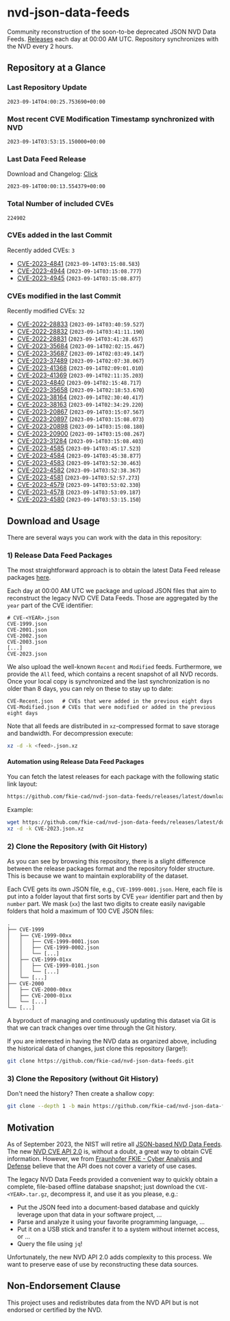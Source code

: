 # nvd-json-data-feeds

Community reconstruction of the soon-to-be deprecated JSON NVD Data Feeds. 
[Releases](https://github.com/fkie-cad/nvd-json-data-feeds/releases/latest) each day at 00:00 AM UTC.
Repository synchronizes with the NVD every 2 hours.

## Repository at a Glance

### Last Repository Update

```plain
2023-09-14T04:00:25.753690+00:00
```

### Most recent CVE Modification Timestamp synchronized with NVD

```plain
2023-09-14T03:53:15.150000+00:00
```

### Last Data Feed Release

Download and Changelog: [Click](https://github.com/fkie-cad/nvd-json-data-feeds/releases/latest)

```plain
2023-09-14T00:00:13.554379+00:00
```

### Total Number of included CVEs

```plain
224902
```

### CVEs added in the last Commit

Recently added CVEs: `3`

* [CVE-2023-4841](CVE-2023/CVE-2023-48xx/CVE-2023-4841.json) (`2023-09-14T03:15:08.583`)
* [CVE-2023-4944](CVE-2023/CVE-2023-49xx/CVE-2023-4944.json) (`2023-09-14T03:15:08.777`)
* [CVE-2023-4945](CVE-2023/CVE-2023-49xx/CVE-2023-4945.json) (`2023-09-14T03:15:08.877`)


### CVEs modified in the last Commit

Recently modified CVEs: `32`

* [CVE-2022-28833](CVE-2022/CVE-2022-288xx/CVE-2022-28833.json) (`2023-09-14T03:40:59.527`)
* [CVE-2022-28832](CVE-2022/CVE-2022-288xx/CVE-2022-28832.json) (`2023-09-14T03:41:11.190`)
* [CVE-2022-28831](CVE-2022/CVE-2022-288xx/CVE-2022-28831.json) (`2023-09-14T03:41:28.657`)
* [CVE-2023-35684](CVE-2023/CVE-2023-356xx/CVE-2023-35684.json) (`2023-09-14T02:02:15.467`)
* [CVE-2023-35687](CVE-2023/CVE-2023-356xx/CVE-2023-35687.json) (`2023-09-14T02:03:49.147`)
* [CVE-2023-37489](CVE-2023/CVE-2023-374xx/CVE-2023-37489.json) (`2023-09-14T02:07:38.067`)
* [CVE-2023-41368](CVE-2023/CVE-2023-413xx/CVE-2023-41368.json) (`2023-09-14T02:09:01.010`)
* [CVE-2023-41369](CVE-2023/CVE-2023-413xx/CVE-2023-41369.json) (`2023-09-14T02:11:35.203`)
* [CVE-2023-4840](CVE-2023/CVE-2023-48xx/CVE-2023-4840.json) (`2023-09-14T02:15:48.717`)
* [CVE-2023-35658](CVE-2023/CVE-2023-356xx/CVE-2023-35658.json) (`2023-09-14T02:18:53.670`)
* [CVE-2023-38164](CVE-2023/CVE-2023-381xx/CVE-2023-38164.json) (`2023-09-14T02:30:40.417`)
* [CVE-2023-38163](CVE-2023/CVE-2023-381xx/CVE-2023-38163.json) (`2023-09-14T02:34:29.220`)
* [CVE-2023-20867](CVE-2023/CVE-2023-208xx/CVE-2023-20867.json) (`2023-09-14T03:15:07.567`)
* [CVE-2023-20897](CVE-2023/CVE-2023-208xx/CVE-2023-20897.json) (`2023-09-14T03:15:08.073`)
* [CVE-2023-20898](CVE-2023/CVE-2023-208xx/CVE-2023-20898.json) (`2023-09-14T03:15:08.180`)
* [CVE-2023-20900](CVE-2023/CVE-2023-209xx/CVE-2023-20900.json) (`2023-09-14T03:15:08.267`)
* [CVE-2023-31284](CVE-2023/CVE-2023-312xx/CVE-2023-31284.json) (`2023-09-14T03:15:08.403`)
* [CVE-2023-4585](CVE-2023/CVE-2023-45xx/CVE-2023-4585.json) (`2023-09-14T03:45:17.523`)
* [CVE-2023-4584](CVE-2023/CVE-2023-45xx/CVE-2023-4584.json) (`2023-09-14T03:45:38.877`)
* [CVE-2023-4583](CVE-2023/CVE-2023-45xx/CVE-2023-4583.json) (`2023-09-14T03:52:30.463`)
* [CVE-2023-4582](CVE-2023/CVE-2023-45xx/CVE-2023-4582.json) (`2023-09-14T03:52:38.367`)
* [CVE-2023-4581](CVE-2023/CVE-2023-45xx/CVE-2023-4581.json) (`2023-09-14T03:52:57.273`)
* [CVE-2023-4579](CVE-2023/CVE-2023-45xx/CVE-2023-4579.json) (`2023-09-14T03:53:02.330`)
* [CVE-2023-4578](CVE-2023/CVE-2023-45xx/CVE-2023-4578.json) (`2023-09-14T03:53:09.187`)
* [CVE-2023-4580](CVE-2023/CVE-2023-45xx/CVE-2023-4580.json) (`2023-09-14T03:53:15.150`)


## Download and Usage

There are several ways you can work with the data in this repository:

### 1) Release Data Feed Packages

The most straightforward approach is to obtain the latest Data Feed release packages [here](https://github.com/fkie-cad/nvd-json-data-feeds/releases/latest).

Each day at 00:00 AM UTC we package and upload JSON files that aim to reconstruct the legacy NVD CVE Data Feeds.
Those are aggregated by the `year` part of the CVE identifier:

```
# CVE-<YEAR>.json
CVE-1999.json
CVE-2001.json
CVE-2002.json
CVE-2003.json
[...]
CVE-2023.json
```

We also upload the well-known `Recent` and `Modified` feeds.
Furthermore, we provide the `All` feed, which contains a recent snapshot of all NVD records.
Once your local copy is synchronized and the last synchronization is no older than 8 days, you can rely on these to stay up to date:

```plain
CVE-Recent.json   # CVEs that were added in the previous eight days
CVE-Modified.json # CVEs that were modified or added in the previous eight days
```

Note that all feeds are distributed in `xz`-compressed format to save storage and bandwidth.
For decompression execute:

```sh
xz -d -k <feed>.json.xz
```


#### Automation using Release Data Feed Packages

You can fetch the latest releases for each package with the following static link layout:

```sh
https://github.com/fkie-cad/nvd-json-data-feeds/releases/latest/download/CVE-<YEAR>.json.xz
```

Example:

```sh
wget https://github.com/fkie-cad/nvd-json-data-feeds/releases/latest/download/CVE-2023.json.xz
xz -d -k CVE-2023.json.xz
```

### 2) Clone the Repository (with Git History)

As you can see by browsing this repository, there is a slight difference between the release packages format and the repository folder structure.
This is because we want to maintain explorability of the dataset.

Each CVE gets its own JSON file, e.g., `CVE-1999-0001.json`.
Here, each file is put into a folder layout that first sorts by CVE `year` identifier part and then by `number` part.
We mask (`xx`) the last two digits to create easily navigable folders that hold a maximum of 100 CVE JSON files:

```plain
.
├── CVE-1999
│   ├── CVE-1999-00xx
│   │   ├── CVE-1999-0001.json
│   │   ├── CVE-1999-0002.json
│   │   └── [...]
│   ├── CVE-1999-01xx
│   │   ├── CVE-1999-0101.json
│   │   └── [...]
│   └── [...]
├── CVE-2000
│   ├── CVE-2000-00xx
│   ├── CVE-2000-01xx
│   └── [...]
└── [...]
```

A byproduct of managing and continuously updating this dataset via Git is that we can track changes over time through the Git history.

If you are interested in having the NVD data as organized above, including the historical data of changes, just clone this repository (large!):

```sh
git clone https://github.com/fkie-cad/nvd-json-data-feeds.git
```

### 3) Clone the Repository (without Git History)

Don't need the history? Then create a shallow copy:

```sh
git clone --depth 1 -b main https://github.com/fkie-cad/nvd-json-data-feeds.git
```

## Motivation

As of September 2023, the NIST will retire all [JSON-based NVD Data Feeds](https://nvd.nist.gov/vuln/data-feeds#divRetirementBanner-1).
The new [NVD CVE API 2.0](https://nvd.nist.gov/developers/vulnerabilities) is, without a doubt, a great way to obtain CVE information.
However, we from [Fraunhofer FKIE - Cyber Analysis and Defense](https://www.fkie.fraunhofer.de/en/departments/cad.html) believe that the API does not cover a variety of use cases.

The legacy NVD Data Feeds provided a convenient way to quickly obtain a complete, file-based offline database snapshot; just download the `CVE-<YEAR>.tar.gz`, decompress it, and use it as you please, e.g.:

* Put the JSON feed into a document-based database and quickly leverage upon that data in your software project, ...
* Parse and analyze it using your favorite programming language, ...
* Put it on a USB stick and transfer it to a system without internet access, or ...
* Query the file using `jq`!

Unfortunately, the new NVD API 2.0 adds complexity to this process.
We want to preserve ease of use by reconstructing these data sources.

## Non-Endorsement Clause

This project uses and redistributes data from the NVD API but is not endorsed or certified by the NVD.